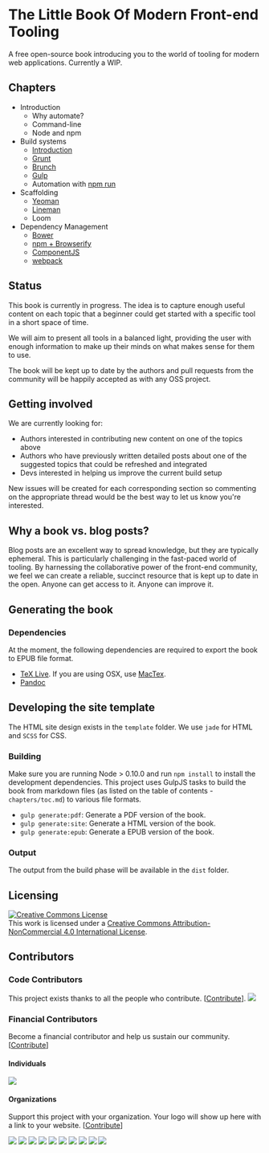 # The Little Book Of Modern Front-end Tooling

A free open-source book introducing you to the world of tooling for modern web applications. Currently a WIP.

## Chapters

* Introduction
  * Why automate?
  * Command-line
  * Node and npm
* Build systems
  * [Introduction](https://github.com/tooling/book-of-modern-frontend-tooling/issues/19)
  * [Grunt](https://github.com/tooling/book-of-modern-frontend-tooling/issues/2)
  * [Brunch](https://github.com/tooling/book-of-modern-frontend-tooling/issues/5)
  * [Gulp](https://github.com/tooling/book-of-modern-frontend-tooling/issues/3)
  * Automation with [npm run](https://github.com/tooling/book-of-modern-frontend-tooling/issues/22)
* Scaffolding
  * [Yeoman](https://github.com/tooling/book-of-modern-frontend-tooling/issues/4)
  * [Lineman](https://github.com/tooling/book-of-modern-frontend-tooling/issues/27)
  * Loom
* Dependency Management
  * [Bower](https://github.com/tooling/book-of-modern-frontend-tooling/issues/6)
  * [npm + Browserify](https://github.com/tooling/book-of-modern-frontend-tooling/issues/7)
  * [ComponentJS](https://github.com/tooling/book-of-modern-frontend-tooling/issues/11)
  * [webpack](https://github.com/tooling/book-of-modern-frontend-tooling/issues/20)

## Status

This book is currently in progress. The idea is to capture enough useful content on each topic that a beginner could get started with a specific tool in a short space of time.

We will aim to present all tools in a balanced light, providing the user with enough information to make up their minds on what makes sense for them to use.

The book will be kept up to date by the authors and pull requests from the community will be happily accepted as with any OSS project.

## Getting involved

We are currently looking for:

* Authors interested in contributing new content on one of the topics above
* Authors who have previously written detailed posts about one of the suggested topics that could be refreshed and integrated
* Devs interested in helping us improve the current build setup

New issues will be created for each corresponding section so commenting on the appropriate thread would be the best way to let us know you're interested.

## Why a book vs. blog posts?

Blog posts are an excellent way to spread knowledge, but they are typically ephemeral. This is particularly challenging in the fast-paced world of tooling. By harnessing the collaborative power of the front-end community, we feel we can create a reliable, succinct resource that is kept up to date in the open. Anyone can get access to it. Anyone can improve it.

## Generating the book

### Dependencies

At the moment, the following dependencies are required to export the book to EPUB file format.

* [TeX Live](http://www.tug.org/texlive/acquire-netinstall.html). If you are using OSX, use [MacTex](http://tug.org/mactex/downloading.html).
* [Pandoc](http://johnmacfarlane.net/pandoc/)

## Developing the site template

The HTML site design exists in the `template` folder. We use `jade` for HTML and `SCSS` for CSS.

### Building

Make sure you are running Node > 0.10.0 and run `npm install` to install the development dependencies. This project uses GulpJS tasks to build the book from markdown files (as listed on the table of contents - `chapters/toc.md`) to various file formats.

* `gulp generate:pdf`: Generate a PDF version of the book.
* `gulp generate:site`: Generate a HTML version of the book.
* `gulp generate:epub`: Generate a EPUB version of the book.


### Output

The output from the build phase will be available in the `dist` folder.

## Licensing

<a rel="license" href="http://creativecommons.org/licenses/by-nc/4.0/"><img alt="Creative Commons License" style="border-width:0" src="http://i.creativecommons.org/l/by-nc/4.0/88x31.png" /></a><br />This work is licensed under a <a rel="license" href="http://creativecommons.org/licenses/by-nc/4.0/">Creative Commons Attribution-NonCommercial 4.0 International License</a>.

## Contributors

### Code Contributors

This project exists thanks to all the people who contribute. [[Contribute](CONTRIBUTING.md)].
<a href="https://github.com/tooling/book-of-modern-frontend-tooling/graphs/contributors"><img src="https://opencollective.com/modern-js-dp/contributors.svg?width=890&button=false" /></a>

### Financial Contributors

Become a financial contributor and help us sustain our community. [[Contribute](https://opencollective.com/modern-js-dp/contribute)]

#### Individuals

<a href="https://opencollective.com/modern-js-dp"><img src="https://opencollective.com/modern-js-dp/individuals.svg?width=890"></a>

#### Organizations

Support this project with your organization. Your logo will show up here with a link to your website. [[Contribute](https://opencollective.com/modern-js-dp/contribute)]

<a href="https://opencollective.com/modern-js-dp/organization/0/website"><img src="https://opencollective.com/modern-js-dp/organization/0/avatar.svg"></a>
<a href="https://opencollective.com/modern-js-dp/organization/1/website"><img src="https://opencollective.com/modern-js-dp/organization/1/avatar.svg"></a>
<a href="https://opencollective.com/modern-js-dp/organization/2/website"><img src="https://opencollective.com/modern-js-dp/organization/2/avatar.svg"></a>
<a href="https://opencollective.com/modern-js-dp/organization/3/website"><img src="https://opencollective.com/modern-js-dp/organization/3/avatar.svg"></a>
<a href="https://opencollective.com/modern-js-dp/organization/4/website"><img src="https://opencollective.com/modern-js-dp/organization/4/avatar.svg"></a>
<a href="https://opencollective.com/modern-js-dp/organization/5/website"><img src="https://opencollective.com/modern-js-dp/organization/5/avatar.svg"></a>
<a href="https://opencollective.com/modern-js-dp/organization/6/website"><img src="https://opencollective.com/modern-js-dp/organization/6/avatar.svg"></a>
<a href="https://opencollective.com/modern-js-dp/organization/7/website"><img src="https://opencollective.com/modern-js-dp/organization/7/avatar.svg"></a>
<a href="https://opencollective.com/modern-js-dp/organization/8/website"><img src="https://opencollective.com/modern-js-dp/organization/8/avatar.svg"></a>
<a href="https://opencollective.com/modern-js-dp/organization/9/website"><img src="https://opencollective.com/modern-js-dp/organization/9/avatar.svg"></a>
